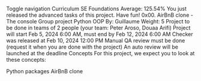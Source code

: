 Toggle navigation
Curriculum
SE Foundations
Average: 125.54%
You just released the advanced tasks of this project. Have fun!
0x00. AirBnB clone - The console
Group project
Python
OOP
 By: Guillaume
 Weight: 5
 Project to be done in teams of 2 people (your team: Peter Aroso, Douaa Arifi)
 Project will start Feb 5, 2024 6:00 AM, must end by Feb 12, 2024 6:00 AM
 Checker was released at Feb 10, 2024 12:00 PM
 Manual QA review must be done (request it when you are done with the project)
 An auto review will be launched at the deadline
Concepts
For this project, we expect you to look at these concepts:

Python packages
AirBnB clone
